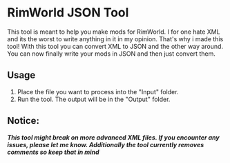 # RimWorld JSON Tool
This tool is meant to help you make mods for RimWorld. I for one hate XML and its the worst to write anything in it in my opinion. That's why i made this tool! With this tool you can convert XML to JSON and the other way around. You can now finally write your mods in JSON and then just convert them.

## Usage
1. Place the file you want to process into the "Input" folder.
2. Run the tool. The output will be in the "Output" folder.


## Notice:
***This tool might break on more advanced XML files. If you encounter any issues, please let me know. Additionally the tool currently removes comments so keep that in mind***
